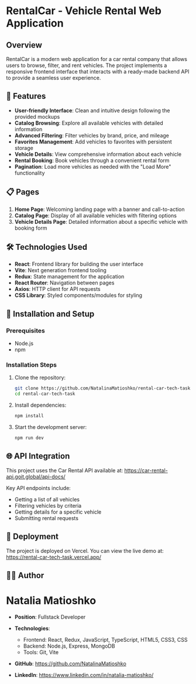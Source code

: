 # RentalCar - Vehicle Rental Web Application

## Overview

RentalCar is a modern web application for a car rental company that allows users to browse, filter, and rent vehicles. The project implements a responsive frontend interface that interacts with a ready-made backend API to provide a seamless user experience.

## 🚗 Features

- **User-friendly Interface**: Clean and intuitive design following the provided mockups
- **Catalog Browsing**: Explore all available vehicles with detailed information
- **Advanced Filtering**: Filter vehicles by brand, price, and mileage
- **Favorites Management**: Add vehicles to favorites with persistent storage
- **Vehicle Details**: View comprehensive information about each vehicle
- **Rental Booking**: Book vehicles through a convenient rental form
- **Pagination**: Load more vehicles as needed with the "Load More" functionality

## 📋 Pages

1. **Home Page**: Welcoming landing page with a banner and call-to-action
2. **Catalog Page**: Display of all available vehicles with filtering options
3. **Vehicle Details Page**: Detailed information about a specific vehicle with booking form

## 🛠️ Technologies Used

- **React**: Frontend library for building the user interface
- **Vite**: Next generation frontend tooling
- **Redux**: State management for the application
- **React Router**: Navigation between pages
- **Axios**: HTTP client for API requests
- **CSS Library**: Styled components/modules for styling

## 🔧 Installation and Setup

### Prerequisites

- Node.js
- npm

### Installation Steps

1. Clone the repository:

   ```bash
   git clone https://github.com/NatalinaMatioshko/rental-car-tech-task
   cd rental-car-tech-task

   ```

2. Install dependencies:

   ```bash
   npm install

   ```

3. Start the development server:

   ```bash
   npm run dev
   ```

## 🌐 API Integration

This project uses the Car Rental API available at: https://car-rental-api.goit.global/api-docs/

Key API endpoints include:

- Getting a list of all vehicles
- Filtering vehicles by criteria
- Getting details for a specific vehicle
- Submitting rental requests

## 🚀 Deployment

The project is deployed on Vercel. You can view the live demo at:
https://rental-car-tech-task.vercel.app/

## 👨‍💻 Author

# Natalia Matioshko

- **Position**: Fullstack Developer
- **Technologies**:

  - Frontend: React, Redux, JavaScript, TypeScript, HTML5, CSS3, CSS
  - Backend: Node.js, Express, MongoDB
  - Tools: Git, Vite

- **GitHub**: https://github.com/NatalinaMatioshko
- **LinkedIn**: https://www.linkedin.com/in/natalia-matioshko/
